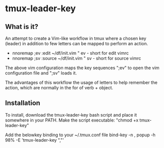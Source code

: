# tmux-leader-key

## What is it?

An attempt to create a Vim-like workflow in tmux where a chosen key (leader) in addition to few letters can be mapped to perform an action.

  - nnoremap ;ev :edit ~/df/init.vim<CR>      " ev - short for edit vimrc
  - nnoremap ;sv :source ~/df/init.vim<CR>    " sv - short for source vimrc
  
  The above vim configuration maps the key sequences ";ev" to open the vim configuration file and ";sv" loads it.
  
  The advantages of this workflow the usage of letters to help remember the action, which are normally in the for of verb + object.
  
## Installation
  
  To install, download the tmux-leader-key bash script and place it somewhere in your PATH.  Make the script executable: "chmod +x tmux-leader-key"
  
  Add the belowkey binding to your ~/.tmux.conf file
     bind-key  -n ,   popup -h 98% -E  'tmux-leader-key ","'
